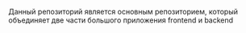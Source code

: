 Данный репозиторий является основным репозиторием, который объединяет две части большого приложения frontend и backend 